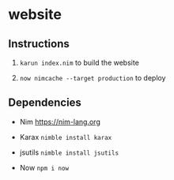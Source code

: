 # website

## Instructions

1. `karun index.nim` to build the website

2. `now nimcache --target production` to deploy


## Dependencies

- Nim https://nim-lang.org

- Karax `nimble install karax`

- jsutils `nimble install jsutils`

- Now `npm i now`
